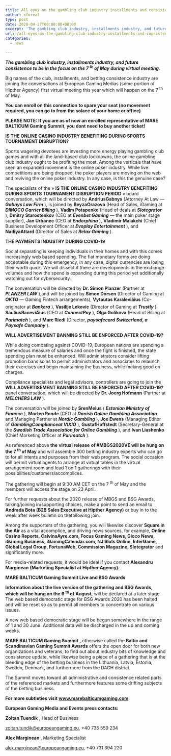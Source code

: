 ```yaml
---
title: All eyes on the gambling club industry installments and consistence among the points at MBGSVE2020 Virtual Conference
author: xforeal 
type: post
date: 2020-04-27T00:00:00+00:00
excerpt: 'The gambling club industry, installments industry, and future consistence to be in the focus on the seventh of May during virtual conference '
url: /all-eyes-on-the-gambling-club-industry-installments-and-consistence-among-the-points-at-mbgsve2020-virtual-conference/
categories:
  - news

---
```

**_The gambling club industry, installments industry, and future consistence to be in the focus on the 7 <sup>th </sup> of May during virtual meeting._** 

Big names of the club, installments, and betting consistence industry are joining the conversations at European Gaming Medias (some portion of Hipther Agency) first virtual meeting this year which will happen on the 7 <sup>th </sup> of May. 

**You can enroll on this connection**  **to spare your seat (no movement required, you can go to from the solace of your home or office)** 

**PLEASE NOTE: If you are as of now an enrolled representative of MARE BALTICUM Gaming Summit, you dont need to buy another ticket!** 

**IS THE ONLINE CASINO INDUSTRY BENEFITING DURING SPORTS TOURNAMENT DISRUPTION?** 

Sports wagering devotees are investing more energy playing gambling club games and with all the land-based club lockdowns, the online gambling club industry ought to be profiting the most. Among the verticals that have seen an expanded movement is the online poker industry. While live competitions are being dropped, the poker players are moving on the web and reviving the online poker industry. In any case, is this the genuine case? 

The specialists of the &#187; **IS THE ONLINE CASINO INDUSTRY BENEFITING DURING SPORTS TOURNAMENT DISRUPTION PERIOD** &#187; board conversation, which will be directed by **AndriusGabnys** (Attorney At Law &#8212; **_Gabnys Law Firm_** ), is joined by **BeyzaOrazova** (Head of Sales, iGaming at **_DIMOCO Carrier Billing_** ), **Vadim Potapenko** (Head of deals at **_Slotegrator_** ), **Dmitry Starostenkov** (CEO at **_Evenbet Gaming_** &#8212; the main poker stage supplier), **Jan Urbanec** (CEO at **_Endorphina_** ), **Vladimir Malakchi** (Chief Business Development Officer at **_Evoplay Entertainment_** ), and **NadiyaAttard** (Director of Sales at **_Relax Gaming_** ). 

**THE PAYMENTS INDUSTRY DURING COVID-19** 

Social separating is keeping individuals in their homes and with this comes increasingly web based spending. The fiat monetary forms are doing acceptable during this emergency, in any case, digital currencies are losing their worth quick. We will dissect if there are developments in the exchange volumes and how the spend is expanding during this period yet additionally watching out for cybersecurity. 

The conversation will be directed by **Dr. Simon Planzer** (Partner at **_PLANZER LAW_** ),and will be joined by **Simon Dorsen** (Director of Gaming at **_OKTO_** &#8212; Gaming Fintech arrangements), **Vytautas Karaleviäius** (Co-originator at **_Bankera_** ), **Vasilije Lekovic** (Director of Gaming at **_Trustly_** ), **SauliusRaceviÄius** (CEO at **_ConnectPay_** ), **Olga Golikova** (Head of Billing at **_Parimatch_** ), and **Marc Riedi** (Director, **_paysafecard Switzerland, a Paysafe Company_** ). 

**WILL ADVERTISEMENT BANNING STILL BE ENFORCED AFTER COVID-19?** 

While doing combating against COVID-19, European nations are spending a tremendous measure of salaries and once the fight is finished, the state spending plan must be enhanced. Will administrators consider lifting promotion bans so as to permit administrators and associates to relaunch their exercises and begin maintaining the business, while making good on charges. 

Compliance specialists and legal advisors, controllers are going to join the **WILL ADVERTISEMENT BANNING STILL BE ENFORCED AFTER COVID-19?** panel conversation, which will be directed by **Dr. Joerg Hofmann** (Partner at **_MELCHERS LAW_** ). 

The conversation will be joined by **SrenMeius** ( **_Estonian Ministry of Finance_** ), **Morten Ronde** (CEO at **_Danish Online Gambling Association_** and Managing Partner at **_Nordic Gambling_** ),  **Joe Ewens** (Managing Editor of **_GamblingComplianceat VIXIO_** ), **GustafHoffstedt** (Secretary-General at the **_Swedish Trade Association for Online Gambling_** ), and **Ivan Liashenko** (Chief Marketing Officer at **_Parimatch_** ). 

As referenced above **the** **virtual release** **of #MBGS2020VE will be hung on the 7 <sup>th </sup> of May** and will assemble 300 betting industry experts who can go to for all intents and purposes from their web program. The social occasion will permit virtual agents to arrange at virtual tables in the virtual arrangement room and lead 1 on 1 gatherings with their possibilities/customers/accomplices. 

The gathering will begin at 9:30 AM CET on the 7 <sup>th </sup> of May and the members will access the stage on 23 April. 

For further requests about the 2020 release of MBGS and BSG Awards, talking/joining in/supporting choices, make a point to send an email to **Andrada Bota**  **(B2B Sales Executive at Hipther Agency)** or buy in to the week after week bulletin on thefollowing join. 

Among the supporters of the gathering, you will likewise discover **Square in the Air** as a vital accomplice, and driving news sources, for example, **Online Casino Reports, CalvinaAyre.com, Focus Gaming News, Gioco News, iGaming Business, iGamingCalendar.com, NJ Slots Online, InterGame, Global Legal Group, FortunaWeb, Commission Magazine, Slotegrator** and significantly more. 

For media-related requests, it would be ideal if you contact **Alexandru Marginean**  **(Marketing Specialist at Hipther Agency).** 

**MARE BALTICUM Gaming Summit Live and BSG Awards** 

**Information about the live version of the gathering and BSG Awards, which will be hung on the 6 <sup>th </sup> of August,** will be declared at a later stage. The web based democratic stage for BSG Awards 2020 has been halted and will be reset so as to permit all members to concentrate on various issues. 

A new web based democratic stage will be begun somewhere in the range of 1 and 30 June. Additional data will be discharged in the up and coming weeks. 

**MARE BALTICUM Gaming Summit** , otherwise called the **Baltic and Scandinavian Gaming Summit Awards** offers the open door for both new organizations and veterans, to find out about industry bits of knowledge and consistence update, while likewise being a piece of a gathering that is at the bleeding edge of the betting business in the Lithuania, Latvia, Estonia, Sweden, Denmark, and furthermore from the DACH district. 

The Summit moves toward all administrative and consistence related parts of the referenced markets and furthermore features some drifting subjects of the betting business. 

**For more subtleties visit** **www.marebalticumgaming.com** 

**European Gaming Media and Events press contacts:** 

**Zoltan Tuendik** , Head of Business 

zoltan.tundik@europeangaming.eu, +40 735 559 234 

**Alex Marginean** , Marketing Specialist 

alex.marginean@europeangaming.eu, +40 731 394 220